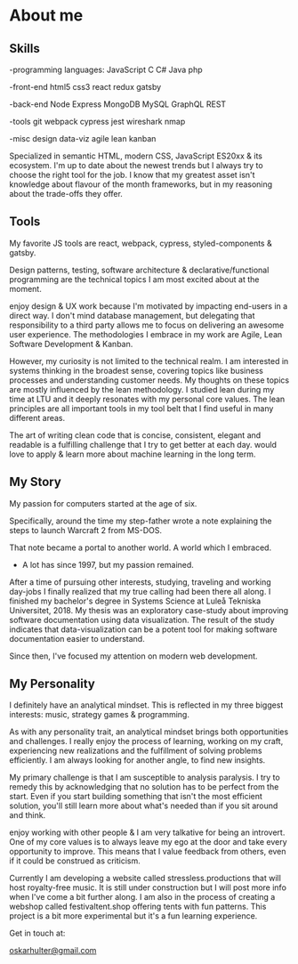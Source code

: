 
# About me

## Skills

-programming languages: JavaScript C C# Java php

-front-end  html5 css3 react redux gatsby

-back-end Node Express MongoDB MySQL GraphQL REST

-tools git webpack cypress jest wireshark nmap

-misc design data-viz agile lean kanban

Specialized in semantic HTML, modern CSS, JavaScript ES20xx & its
ecosystem. I'm up to date about the newest trends but I
always try to choose the right tool for the job. I know that my
greatest asset isn't knowledge about flavour of the month
frameworks, but in my reasoning about the trade-offs they offer.

## Tools

My favorite JS tools are react, webpack, cypress, styled-components
& gatsby.

Design patterns, testing, software architecture &
declarative/functional programming are the technical topics I am
most excited about at the moment.

enjoy design & UX work because I'm motivated by impacting
end-users in a direct way. I don't mind database management, but
delegating that responsibility to a third party allows me to focus
on delivering an awesome user experience. The methodologies I
embrace in my work are Agile, Lean Software Development & Kanban.

However, my curiosity is not limited to the technical realm.
I am interested in systems thinking in the broadest sense,
covering topics like business processes and understanding customer
needs. My thoughts on these topics are mostly influenced by the lean
methodology. I studied lean during my time at LTU and it deeply
resonates with my personal core values. The lean principles are all
important tools in my tool belt that I find useful in many different
areas.

The art of writing clean code that is concise, consistent, elegant
and readable is a fulfilling challenge that I try to get better at
each day.
would love to apply & learn more about machine learning in
the long term.

## My Story

My passion for computers started at the age of six.

Specifically, around the time my step-father wrote a note
explaining the steps to launch Warcraft 2 from MS-DOS.

That note became a portal to another world.
A world which I embraced.

- A lot has  since 1997, but my passion remained.

After a time of pursuing other interests, studying, traveling and
working day-jobs I finally realized that my true calling had been
there all along.
I finished my bachelor's degree in Systems Science at Luleå
Tekniska Universitet, 2018.
My thesis was an exploratory case-study about improving
software documentation using data visualization. The result of the
study indicates that data-visualization can be a potent tool for
making software documentation easier to understand.

Since then, I've focused my attention on modern web development.

## My Personality

I definitely have an analytical mindset.
This is reflected in my three biggest interests: music,
strategy games & programming.

As with any personality trait, an analytical mindset brings both
opportunities and challenges. I really enjoy the process of
learning, working on my craft, experiencing new realizations and the
fulfillment of solving problems efficiently. I am always looking for
another angle, to find new insights.

My primary challenge is that I am susceptible to analysis paralysis.
I try to remedy this by acknowledging that no solution has to be
perfect from the start. Even if you start building something that
isn't the most efficient solution, you'll still learn more about
what's needed than if you sit around and think.

enjoy working with other people & I am very talkative for
being an introvert. One of my core values is to always leave my ego
at the door and take every opportunity to improve. This means that I
value feedback from others, even if it could be construed as
criticism.

Currently I am developing a website called stressless.productions
that will host royalty-free music. It is still under construction
but I will post more info when I've come a bit further along. I am
also in the process of creating a webshop called festivaltent.shop
offering tents with fun patterns. This project is a bit more
experimental but it's a fun learning experience.

Get in touch at:

oskarhulter@gmail.com
